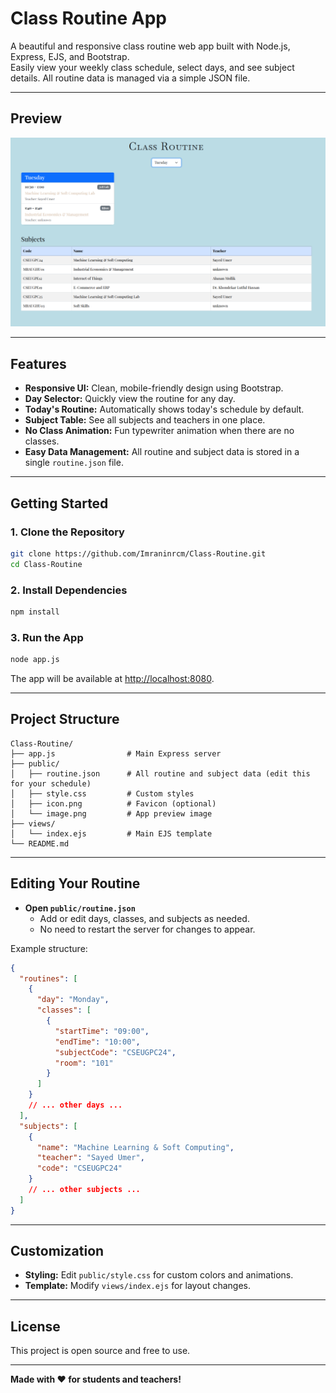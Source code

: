 # Class Routine App

A beautiful and responsive class routine web app built with Node.js, Express, EJS, and Bootstrap.  
Easily view your weekly class schedule, select days, and see subject details. All routine data is managed via a simple JSON file.

---

## Preview

![App Preview](./public/image.png)

---

## Features

- **Responsive UI:** Clean, mobile-friendly design using Bootstrap.
- **Day Selector:** Quickly view the routine for any day.
- **Today's Routine:** Automatically shows today's schedule by default.
- **Subject Table:** See all subjects and teachers in one place.
- **No Class Animation:** Fun typewriter animation when there are no classes.
- **Easy Data Management:** All routine and subject data is stored in a single `routine.json` file.

---

## Getting Started

### 1. Clone the Repository

```bash
git clone https://github.com/Imraninrcm/Class-Routine.git
cd Class-Routine
```

### 2. Install Dependencies

```bash
npm install
```

### 3. Run the App

```bash
node app.js
```

The app will be available at [http://localhost:8080](http://localhost:8080).

---

## Project Structure

```
Class-Routine/
├── app.js                # Main Express server
├── public/
│   ├── routine.json      # All routine and subject data (edit this for your schedule)
│   ├── style.css         # Custom styles
│   ├── icon.png          # Favicon (optional)
│   └── image.png         # App preview image
├── views/
│   └── index.ejs         # Main EJS template
└── README.md
```

---

## Editing Your Routine

- **Open `public/routine.json`**
  - Add or edit days, classes, and subjects as needed.
  - No need to restart the server for changes to appear.

Example structure:

```json
{
  "routines": [
    {
      "day": "Monday",
      "classes": [
        {
          "startTime": "09:00",
          "endTime": "10:00",
          "subjectCode": "CSEUGPC24",
          "room": "101"
        }
      ]
    }
    // ... other days ...
  ],
  "subjects": [
    {
      "name": "Machine Learning & Soft Computing",
      "teacher": "Sayed Umer",
      "code": "CSEUGPC24"
    }
    // ... other subjects ...
  ]
}
```

---

## Customization

- **Styling:** Edit `public/style.css` for custom colors and animations.
- **Template:** Modify `views/index.ejs` for layout changes.

---

## License

This project is open source and free to use.

---

**Made with ❤️ for students and teachers!**
